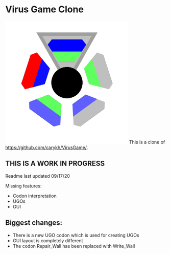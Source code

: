 # Virus Game Clone
![GitHub Logo](/Logo.png)
This is a clone of https://github.com/carykh/VirusGame/.

## THIS IS A WORK IN PROGRESS
Readme last updated 09/17/20

Missing features:
- Codon interpretation
- UGOs
- GUI

## Biggest changes:
- There is a new UGO codon which is used for creating UGOs
- GUI layout is completely different
- The codon Repair_Wall has been replaced with Write_Wall
